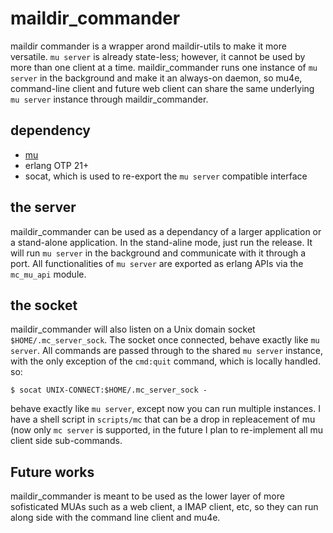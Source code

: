 # maildir_commander
maildir commander is a wrapper arond maildir-utils to make it more versatile. `mu server` is already state-less; however, it cannot be used by more than one client at a time. maildir_commander runs one instance of `mu server` in the background and make it an always-on daemon, so mu4e, command-line client and future web client can share the same underlying `mu server` instance through maildir_commander.

## dependency

* [mu](https://www.djcbsoftware.nl/code/mu/)
* erlang OTP 21+
* socat, which is used to re-export the `mu server` compatible interface

## the server

maildir_commander can be used as a dependancy of a larger application or a stand-alone application. In the stand-aline mode, just run the release. It will run `mu server` in the background and communicate with it through a port. All functionalities of `mu server` are exported as erlang APIs via the `mc_mu_api` module.

## the socket

maildir_commander will also listen on a Unix domain socket `$HOME/.mc_server_sock`. The socket once connected, behave exactly like `mu server`. All commands are passed through to the shared `mu server` instance, with the only exception of the `cmd:quit` command, which is locally handled. so:

```
$ socat UNIX-CONNECT:$HOME/.mc_server_sock -
```

behave exactly like `mu server`, except now you can run multiple instances. I have a shell script in `scripts/mc` that can be a drop in repleacement of mu (now only `mc server` is supported, in the future I plan to re-implement all mu client side sub-commands.

## Future works

maildir_commander is meant to be used as the lower layer of more sofisticated MUAs such as a web client, a IMAP client, etc, so they can run along side with the command line client and mu4e.




